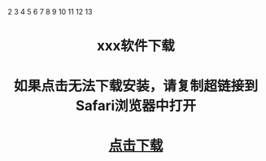 2
3
4
5
6
7
8
9
10
11
12
13
<!doctype html>
<html>
<head>
 <meta content="utf-8">
 <title>标题</title>
</head>
<body>
      <div align="center" ><h1 style="font-size:20pt">xxx软件下载<h1/></div> 
      <div align="center" ><h1 style="font-size:20pt">如果点击无法下载安装，请复制超链接到Safari浏览器中打开<h1/></div>
      <div align="center" ><h1 style="font-size:20pt">
      <a title="iPhone" href="itms-services://?action=download-manifest&url=https://m5app-download.s3.ap-east-1.amazonaws.com/ldapp/manifest.plist">点击下载</a><h1/></div>
</body>
</html>
